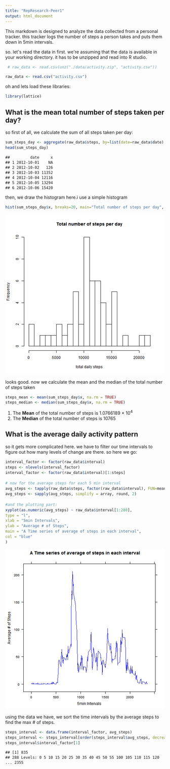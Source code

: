 ```yaml
---
title: "RepResearch-Peer1"
output: html_document
---
```


This markdown is designed to analyze the data collected from a personal tracker.
 this tracker logs the number of steps a person takes and puts them down in 5min intervals.

so. let's read the data in first. 
we're assuming that the data is available in your working directory.
it has to be unzipped and read into R studio.


```r
 # raw_data <- read.csv(unz("./data/activity.zip", "activity.csv"))
```


```r
raw_data <- read.csv("activity.csv")
```

oh and lets load these libraries:

```r
library(lattice)
```

## What is the mean total number of steps taken per day?
so first of all, we calculate the sum of all steps taken per day:

```r
sum_steps_day <- aggregate(raw_data$steps, by=list(date=raw_data$date), FUN=sum)
head(sum_steps_day)
```

```
##         date     x
## 1 2012-10-01    NA
## 2 2012-10-02   126
## 3 2012-10-03 11352
## 4 2012-10-04 12116
## 5 2012-10-05 13294
## 6 2012-10-06 15420
```

then, we draw the histogram here.i use a simple histogram

```r
hist(sum_steps_day$x, breaks=20, main="Total number of steps per day", xlab="total daily steps")
```

![plot of chunk unnamed-chunk-5](figure/unnamed-chunk-5-1.png) 

looks good. now we calculate the mean and the median of the total number of steps taken

```r
steps_mean <- mean(sum_steps_day$x, na.rm = TRUE)
steps_median <- median(sum_steps_day$x, na.rm = TRUE)
```
1. The **Mean** of the total number of steps is 1.0766189 &times; 10<sup>4</sup>
2. The **Median** of the total number of steps is 10765

## What is the average daily activity pattern
so it gets more complicated here. we have to filter our time intervals to figure out how many levels 
of change are there. so here we go:

```r
interval_factor <- factor(raw_data$interval)
steps <- nlevels(interval_factor)
interval_factor <- factor(raw_data$interval)[1:steps]

# now for the average steps for each 5 min interval
avg_steps <- tapply(raw_data$steps, factor(raw_data$interval), FUN=mean, na.rm = TRUE)
avg_steps <- sapply(avg_steps, simplify = array, round, 2)

#and the plotting part:
xyplot(as.numeric(avg_steps) ~ raw_data$interval[1:288],
type = "l",
xlab = "5min Intervals",
ylab = "Average # of Steps",
main = "A Time series of average of steps in each interval",
col = "blue"
)
```

![plot of chunk unnamed-chunk-7](figure/unnamed-chunk-7-1.png) 

using the data we have, we sort the time intervals by the average steps to find the max # of steps.

```r
steps_interval <- data.frame(interval_factor, avg_steps)
steps_interval <- steps_interval[order(steps_interval$avg_steps, decreasing = TRUE),]
steps_interval$interval_factor[1]
```

```
## [1] 835
## 288 Levels: 0 5 10 15 20 25 30 35 40 45 50 55 100 105 110 115 120 ... 2355
```
